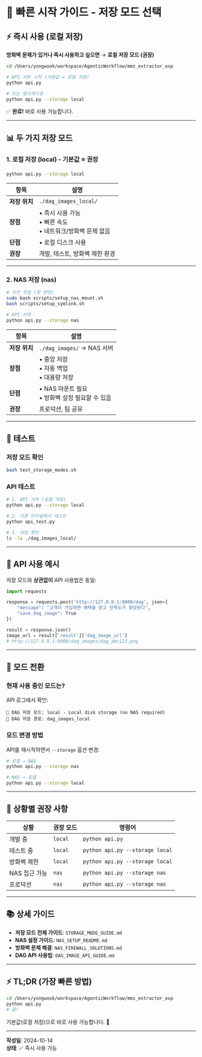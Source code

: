 # 🚀 빠른 시작 가이드 - 저장 모드 선택

## ⚡ 즉시 사용 (로컬 저장)

**방화벽 문제가 있거나 즉시 사용하고 싶으면** → **로컬 저장 모드 (권장)**

```bash
cd /Users/yongwook/workspace/AgenticWorkflow/mms_extractor_exp

# API 서버 시작 (기본값 = 로컬 저장)
python api.py

# 또는 명시적으로
python api.py --storage local
```

✅ **완료!** 바로 사용 가능합니다.

---

## 📊 두 가지 저장 모드

### **1. 로컬 저장 (local) - 기본값** ⭐ 권장

```bash
python api.py --storage local
```

| 항목 | 설명 |
|------|------|
| **저장 위치** | `./dag_images_local/` |
| **장점** | • 즉시 사용 가능<br>• 빠른 속도<br>• 네트워크/방화벽 문제 없음 |
| **단점** | • 로컬 디스크 사용 |
| **권장** | 개발, 테스트, 방화벽 제한 환경 |

---

### **2. NAS 저장 (nas)**

```bash
# 사전 작업 (한 번만)
sudo bash scripts/setup_nas_mount.sh
bash scripts/setup_symlink.sh

# API 시작
python api.py --storage nas
```

| 항목 | 설명 |
|------|------|
| **저장 위치** | `./dag_images/` → NAS 서버 |
| **장점** | • 중앙 저장<br>• 자동 백업<br>• 대용량 저장 |
| **단점** | • NAS 마운트 필요<br>• 방화벽 설정 필요할 수 있음 |
| **권장** | 프로덕션, 팀 공유 |

---

## 🧪 테스트

### **저장 모드 확인**

```bash
bash test_storage_modes.sh
```

### **API 테스트**

```bash
# 1. API 시작 (로컬 저장)
python api.py --storage local

# 2. 다른 터미널에서 테스트
python api_test.py

# 3. 저장 확인
ls -la ./dag_images_local/
```

---

## 📝 API 사용 예시

저장 모드와 **상관없이** API 사용법은 동일:

```python
import requests

response = requests.post('http://127.0.0.1:8000/dag', json={
    "message": "고객이 가입하면 혜택을 받고 만족도가 향상된다",
    "save_dag_image": True
})

result = response.json()
image_url = result['result']['dag_image_url']
# http://127.0.0.1:8000/dag_images/dag_abc123.png
```

---

## 🔄 모드 전환

### **현재 사용 중인 모드는?**

API 로그에서 확인:
```
📁 DAG 저장 모드: local - Local disk storage (no NAS required)
📂 DAG 저장 경로: dag_images_local
```

### **모드 변경 방법**

API를 재시작하면서 `--storage` 옵션 변경:

```bash
# 로컬 → NAS
python api.py --storage nas

# NAS → 로컬
python api.py --storage local
```

---

## 🎯 상황별 권장 사항

| 상황 | 권장 모드 | 명령어 |
|------|----------|--------|
| 개발 중 | `local` | `python api.py` |
| 테스트 중 | `local` | `python api.py --storage local` |
| 방화벽 제한 | `local` | `python api.py --storage local` |
| NAS 접근 가능 | `nas` | `python api.py --storage nas` |
| 프로덕션 | `nas` | `python api.py --storage nas` |

---

## 📚 상세 가이드

- **저장 모드 전체 가이드**: `STORAGE_MODE_GUIDE.md`
- **NAS 설정 가이드**: `NAS_SETUP_README.md`
- **방화벽 문제 해결**: `NAS_FIREWALL_SOLUTIONS.md`
- **DAG API 사용법**: `DAG_IMAGE_API_GUIDE.md`

---

## ⚡ TL;DR (가장 빠른 방법)

```bash
cd /Users/yongwook/workspace/AgenticWorkflow/mms_extractor_exp
python api.py
# 끝!
```

기본값(로컬 저장)으로 바로 사용 가능합니다. 🎉

---

**작성일**: 2024-10-14  
**상태**: ✅ 즉시 사용 가능


